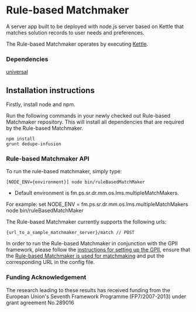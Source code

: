 Rule-based Matchmaker
================

A server app built to be deployed with node.js server based on Kettle that
matches solution records to user needs and preferences.

The Rule-based Matchmaker operates by executing [Kettle](http://wiki.fluidproject.org/display/fluid/Kettle).

### Dependencies

[universal](https://github.com/GPII/universal)

Installation instructions
-

Firstly, install node and npm.

Run the following commands in your newly checked out Rule-based Matchmaker
repository. This will install all dependencies that are required by the Rule-based
Matchmaker.

    npm install
	grunt dedupe-infusion
	
### Rule-based Matchmaker API

To run the rule-based matchmaker, simply type:

    [NODE_ENV={environment}] node bin/ruleBasedMatchMaker

- Default environment is fm.ps.sr.dr.mm.os.lms.multipleMatchMakers.

For example:
	set NODE_ENV = fm.ps.sr.dr.mm.os.lms.multipleMatchMakers
    node bin/ruleBasedMatchMaker

The Rule-based Matchmaker currently supports the following urls:

    {url_to_a_sample_matchmaker_server}/match // POST
	
In order to run the Rule-based Matchmaker in conjunction with the GPII framework, please follow the [instructions for setting up the GPII](http://wiki.gpii.net/w/Setting_Up_Your_Development_Environment), ensure that the [Rule-based Matchmaker is used for matchmaking](https://github.com/GPII/universal/blob/master/gpii/node_modules/matchMakerFramework/src/MatchMakerFramework.js#L74) and put the corresponding URL in the config file.  
	
### Funding Acknowledgement

The research leading to these results has received funding from the European
Union's Seventh Framework Programme (FP7/2007-2013) under grant agreement No.289016


